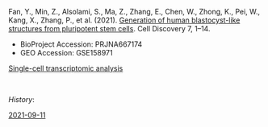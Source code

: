 Fan, Y., Min, Z., Alsolami, S., Ma, Z., Zhang, E., Chen, W., Zhong, K., Pei, W., Kang, X., Zhang, P., et al. (2021). [Generation of human blastocyst-like structures from pluripotent stem cells](https://doi.org/10.1038/s41421-021-00316-8). Cell Discovery 7, 1–14.


- BioProject Accession: PRJNA667174
- GEO Accession: GSE158971


[Single-cell transcriptomic analysis](https://jlduan.github.io/Replica/s41421-021-00316-8/notebooks/analyze.html)


<br>


*History*:


[2021-09-11](https://jlduan.github.io/Replica/s41421-021-00316-8/notebooks/analyze_2021-09-11.html)
